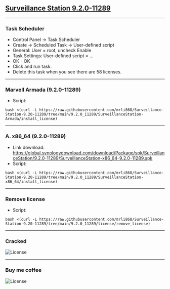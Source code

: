 ## [Surveillance Station 9.2.0-11289](https://archive.synology.com/download/Package/SurveillanceStation)


---
### Task Scheduler
- Control Panel -> Task Scheduler
- Create -> Scheduled Task -> User-defined script
- General: User = root, uncheck Enable
- Task Settings: User-defined script = ...
- OK - OK
- Click and run task.
- Delete this task when you see there are 58 licenses.


---
### Marvell Armada (9.2.0-11289)
- Script:
```
bash <(curl -L https://raw.githubusercontent.com/mrli868/Surveillance-Station-9.20-11289/tree/main/9.2.0_11289/SurveillanceStation-Armada/install_license)
```

---
### A. x86_64 (9.2.0-11289)
- Link download: https://global.synologydownload.com/download/Package/spk/SurveillanceStation/9.2.0-11289/SurveillanceStation-x86_64-9.2.0-11289.spk
- Script:
```
bash <(curl -L https://raw.githubusercontent.com/mrli868/Surveillance-Station-9.20-11289/tree/main/9.2.0_11289/SurveillanceStation-x86_64/install_license)
```

---
### Remove license
- Script:
```
bash <(curl -L https://raw.githubusercontent.com/mrli868/Surveillance-Station-9.20-11289/tree/main/9.2.0_11289/license/remove_license)
```
---
### Cracked
![License](https://raw.githubusercontent.com/mrli868/Surveillance-Station-9.20-11289/tree/main/img/crack_license.png)


---
### Buy me coffee
![License](https://raw.githubusercontent.com/ohyeah521/Surveillance-Station/main/img/buy%20me%20coffee.jpg)
